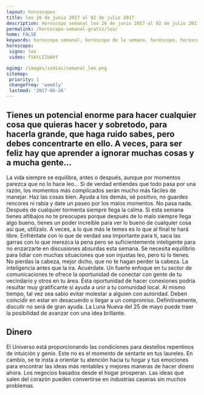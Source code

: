 ```yaml
---
layout: horoscopos
title: leo 26 de junio 2017 al 02 de julio 2017 
description: Horóscopo semanal leo 26 de junio 2017 al 02 de julio 2017. Tienes un potencial enorme para hacer cualquier cosa que quieras hacer y sobretodo, para hacerla grande, que haga ruido sabes, pero debes concentrarte en ello. A veces, para ser feliz hay que aprender a ignorar muchas cosas y a mucha gente…
permalink: /horoscopo-semanal-gratis/leo/
home: FALSE
keywords: horóscopo semanal, horóscopo de la semana, horóscopo, horóscopo gratis,horóscopos, horóscopo esperanza gracia, horoscopos leo la semana, horóscopos gratis, Tarot, Astrologia, Zodíaco, leo, horoscopo gratis, semanal
horoscopo:
 signo: leo
 video: fVAtLIIbAkY

ogimg: /images/zodiac/semanal_leo.png
sitemap:
 priority: 1
 changefreq: 'weekly'
 lastmod: '2017-06-26'
---
```




## Tienes un potencial enorme para hacer cualquier cosa que quieras hacer y sobretodo, para hacerla grande, que haga ruido sabes, pero debes concentrarte en ello. A veces, para ser feliz hay que aprender a ignorar muchas cosas y a mucha gente…

La vida siempre se equilibra, antes o después, aunque por momentos parezca que no lo hace leo… Si de verdad entiendes que todo pasa por una razón, los momentos más complicados serán mucho más fáciles de manejar. Haz las cosas bien. Ayuda a los demás, sé positivo, no guardes rencores ni rabia y date un paseo por los malos momentos. No pasa nada. Después de cualquier tormenta siempre llega la calma. Si esta semana tienes altibajos no te preocupes porque después de lo malo siempre llega algo bueno, tienes un poder increíble para ver lo bueno de cualquier cosa así que, utilízalo. A veces, a lo que más le temes es lo que al final te hará libre. Enfréntate con lo que de verdad sea importante para ti, saca las garras con lo que merezca la pena pero se suficientemente inteligente para no enzarzarte en discusiones absurdas esta semana. Se necesita equilibrio para lidiar con muchas situaciones que son injustas leo, pero tú lo tienes. No pierdas la cabeza, mejor dicho, que no te hagan perder la cabeza. La inteligencia antes que la ira. Acuérdate.
Un fuerte enfoque en tu sector de comunicaciones te ofrece la oportunidad de conectar con gente de tu vecindario y otros en tu área. Esta oportunidad de hacer conexiones podría resultar muy gratificante si ayuda a unir a tu comunidad local. Al mismo tiempo, tal vez sea sabio evitar molestar a alguien con autoridad. Deben coincidir en estar en desacuerdo o llegar a un compromiso. Definitivamente, discutir no será de gran ayuda. La Luna Nueva del 25 de mayo puede traer la posibilidad de avanzar con una idea brillante.

## Dinero

El Universo está proporcionando las condiciones para destellos repentinos de intuición y genio. Este no es el momento de sentarte en tus laureles. En cambio, se te insta a orientar tu atención hacia tu hogar y tus emociones para encontrar las ideas más rentables y mejores maneras de hacer dinero ahora. Los negocios basados desde el hogar prosperan. Las ideas que salen del corazón pueden convertirse en industrias caseras sin muchos problemas.